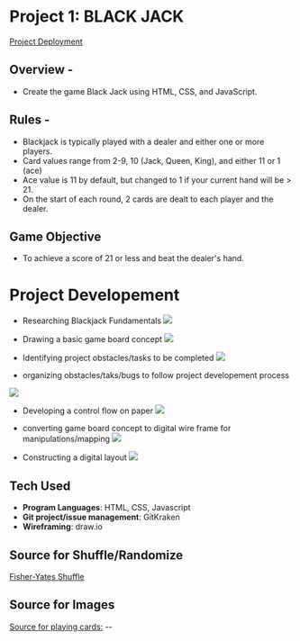 # Project 1: BLACK JACK
[Project Deployment](https://sageguy09.github.io/ga-project1-blackjack/) 

## Overview - 
- Create the game Black Jack using HTML, CSS, and JavaScript. 
## Rules -
- Blackjack is typically played with a dealer and either one or more players. 
- Card values range from 2-9, 10 (Jack, Queen, King), and either 11 or 1 (ace)
- Ace value is 11 by default, but changed to 1 if your current hand will be > 21. 
- On the start of each round, 2 cards are dealt to each player and the dealer.

## Game Objective
- To achieve a score of 21 or less and beat the dealer's hand.

# Project Developement

- Researching Blackjack Fundamentals
![](https://imgur.com/Tg8l06q.jpg)

- Drawing a basic game board concept
![](https://imgur.com/5DECL33.jpg)

- Identifying project obstacles/tasks to be completed
![](https://imgur.com/5YkVJF1.jpg)

- organizing obstacles/taks/bugs to follow project developement process

![](https://imgur.com/2Jtylwz.jpg)

- Developing a control flow on paper
![](https://imgur.com/EPtOFhb.jpg)

- converting game board concept to digital wire frame for manipulations/mapping
![](https://imgur.com/wsyToVu.jpg)

- Constructing a digital layout 
![](https://imgur.com/d0KvPcT.jpg)

## Tech Used
- **Program Languages**: HTML, CSS, Javascript
- **Git project/issue management**: GitKraken
- **Wireframing**: draw.io

## Source for Shuffle/Randomize

[Fisher-Yates Shuffle](https://en.wikipedia.org/wiki/Fisher%E2%80%93Yates_shuffle#Fisher_and_Yates'_original_method)

## Source for Images

[Source for playing cards:](https://code.google.com/archive/p/vector-playing-cards/downloads) --
